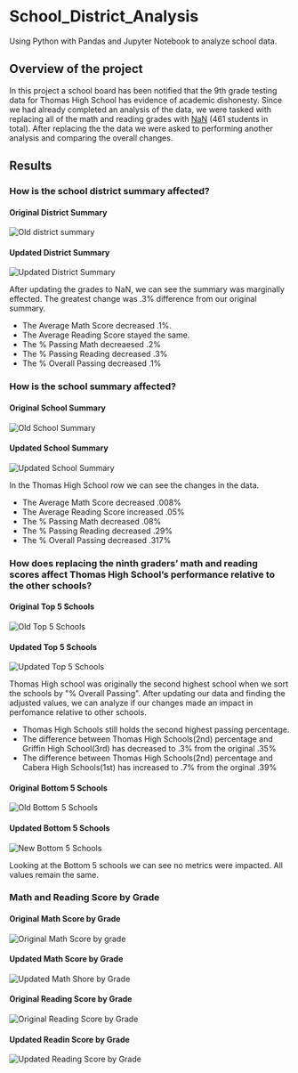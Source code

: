 # School_District_Analysis
Using Python with Pandas and Jupyter Notebook to analyze school data.

## Overview of the project
In this project a school board has been notified that the 9th grade testing data for Thomas High School has evidence of academic dishonesty. Since we had already completed an analysis of the data, we were tasked with replacing all of the math and reading grades with [NaN](https://pandas.pydata.org/docs/user_guide/missing_data.html) (461 students in total). After replacing the the data we were asked to performing another analysis and comparing the overall changes.

## Results

### How is the school district summary affected?

#### Original District Summary
![Old district summary](/Resources/old_district_summary.PNG)

#### Updated District Summary
![Updated District Summary](/Resources/new_district_summary.PNG)

After updating the grades to NaN, we can see the summary was marginally effected. The greatest change was .3% difference from our original summary.
- The Average Math Score decreased .1%.
- The Average Reading Score stayed the same.
- The % Passing Math decreaesed .2%
- The % Passing Reading decreased .3%
- The % Overall Passing decreased .1%


### How is the school summary affected?

#### Original School Summary
![Old School Summary](/Resources/old_school_summary.PNG)

#### Updated School Summary
![Updated School Summary](/Resources/new_school_summary.PNG)

In the Thomas High School row we can see the changes in the data.

- The Average Math Score decreased .008%
- The Average Reading Score increased .05%
- The % Passing Math decreased .08%
- The % Passing Reading decreased .29%
- The % Overall Passing decreased .317%

### How does replacing the ninth graders’ math and reading scores affect Thomas High School’s performance relative to the other schools?

#### Original Top 5 Schools
![Old Top 5 Schools](/Resources/old_top_5.PNG)

#### Updated Top 5 Schools
![Updated Top 5 Schools](/Resources/new_top_5.PNG)

Thomas High school was originally the second highest school when we sort the schools by "% Overall Passing". After updating our data and finding the adjusted values, we can analyze if our changes made an impact in perfomance relative to other schools.

- Thomas High Schools still holds the second highest passing percentage.
- The difference between Thomas High Schools(2nd) percentage and Griffin High School(3rd) has decreased to .3% from the original .35%
- The difference between Thomas High Schools(2nd) percentage and Cabera High Schools(1st) has increased to .7% from the orginal .39%

#### Original Bottom 5 Schools
![Old Bottom 5 Schools](/Resources/old_bottom_5.PNG)

#### Updated Bottom 5 Schools
![New Bottom 5 Schools](/Resources/new_bottom_5.PNG)

Looking at the Bottom 5 schools we can see no metrics were impacted. All values remain the same.

### Math and Reading Score by Grade

#### Original Math Score by Grade
![Original Math Score by grade](/Resources/old_math_scores_by_grade.PNG)

#### Updated Math Score by Grade
![Updated Math Shore by Grade](/Resources/new_math_score_by_grade.PNG)

#### Original Reading Score by Grade
![Original Reading Score by Grade](/Resources/old_reading_scores_by_grade.PNG)

#### Updated Readin Score by Grade
![Updated Reading Score by Grade](/Resources/new_reading_score_by_grade.PNG)

